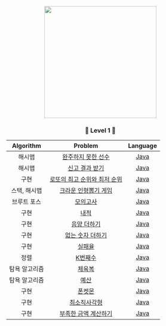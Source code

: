 <div align="center">
<img src="https://programmers.co.kr/assets/img-meta-programmers-e00862a7c9acd8ef5164f8c85b3ab0127d083ab59b3a98d7219690bd3570bf35.png" height="300">


### <center>🥉 Level 1 🥉</center>

| Algorithm |  Problem  |  Language  |
|:---------:|:---------:|:----------:|
| 해시맵 | [완주하지 못한 선수](https://programmers.co.kr/learn/courses/30/lessons/42576) | [Java](./src/[PRGMS]42576_완주하지못한선수.java) |
| 해시맵 | [신고 결과 받기](https://programmers.co.kr/learn/courses/30/lessons/92334) | [Java](./src/신고_결과_받기.md) |
| 구현 | [로또의 최고 순위와 최저 순위](https://programmers.co.kr/learn/courses/30/lessons/77484) | [Java](./src/로또의_최고_순위와_최저_순위.md) |
| 스택, 해시맵 | [크라운 인형뽑기 게임](https://programmers.co.kr/learn/courses/30/lessons/64061) | [Java](./src/크라운_인형뽑기_게임.md) |
| 브루트 포스 | [모의고사](https://programmers.co.kr/learn/courses/30/lessons/42840) | [Java](./src/모의고사.md) |
| 구현 | [내적](https://programmers.co.kr/learn/courses/30/lessons/70128) | [Java](./src/내적.md) |
| 구현 | [음양 더하기](https://programmers.co.kr/learn/courses/30/lessons/76501) | [Java](./src/음양_더하기.md) |
| 구현 | [없는 숫자 더하기](https://programmers.co.kr/learn/courses/30/lessons/86051) | [Java](./src/없는_숫자_더하기.md) |
| 구현 | [실패율](https://programmers.co.kr/learn/courses/30/lessons/42889) | [Java](./src/실패율.md) |
| 정렬 | [K번째수](https://programmers.co.kr/learn/courses/30/lessons/42748) | [Java](./src/K번째수.md) |
| 탐욕 알고리즘 | [체육복](https://programmers.co.kr/learn/courses/30/lessons/42862) | [Java](./src/체육복.md) |
| 탐욕 알고리즘 | [예산](https://programmers.co.kr/learn/courses/30/lessons/12982) | [Java](./src/예산.md) |
| 구현 | [폰켓몬](https://programmers.co.kr/learn/courses/30/lessons/1845) | [Java](./src/폰켓몬.md) |
| 구현 | [최소직사각형](https://programmers.co.kr/learn/courses/30/lessons/86491) | [Java](./src/최소직사각형.md) |
| 구현 | [부족한 금액 계산하기](https://programmers.co.kr/learn/courses/30/lessons/82612) | [Java](./src/부족한_금액_계산하기.md) |

</div>